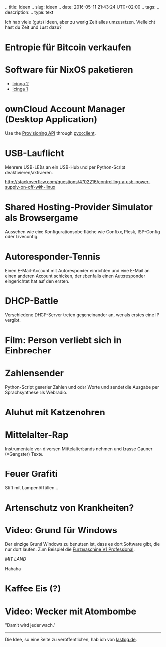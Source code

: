 .. title: Ideen
.. slug: ideen
.. date: 2016-05-11 21:43:24 UTC+02:00
.. tags:
.. description:
.. type: text

Ich hab viele (gute) Ideen, aber zu wenig Zeit alles umzusetzen. Vielleicht hast du Zeit und Lust dazu?

# Entropie für Bitcoin verkaufen

# Software für NixOS paketieren

- [Icinga 2](https://www.icinga.org/products/icinga-2/)
- [Icinga 1](https://github.com/Icinga/icinga-core)

# ownCloud Account Manager (Desktop Application)

Use the [Provisioning API](https://doc.owncloud.org/server/8.2/admin_manual/configuration_user/user_provisioning_api.html) through [pyocclient](https://github.com/owncloud/pyocclient).

# USB-Lauflicht

Mehrere USB-LEDs an ein USB-Hub und per Python-Script deaktivieren/aktivieren.

<http://stackoverflow.com/questions/4702216/controlling-a-usb-power-supply-on-off-with-linux>

# Shared Hosting-Provider Simulator als Browsergame

Aussehen wie eine Konfigurationsoberfläche wie Confixx, Plesk, ISP-Config oder Liveconfig.

# Autoresponder-Tennis

Einen E-Mail-Account mit Autoresponder einrichten und eine E-Mail an einen anderen Account schicken, der ebenfalls einen Autoresponder eingerichtet hat auf den ersten.

# DHCP-Battle

Verschiedene DHCP-Server treten gegeneinander an, wer als erstes eine IP vergibt.

# Film: Person verliebt sich in Einbrecher

# Zahlensender

Python-Script generier Zahlen und oder Worte und sendet die Ausgabe per Sprachsynthese als Webradio.

# Aluhut mit Katzenohren

# Mittelalter-Rap

Instrumentale von diversen Mittelalterbands nehmen und krasse Gauner (=Gangster) Texte.

# Feuer Grafiti

Stift mit Lampenöl füllen...

# Artenschutz von Krankheiten?

# Video: Grund für Windows

Der einzige Grund Windows zu benutzen ist, dass es dort Software gibt, die nur dort laufen.
Zum Beispiel die [Furzmaschine V1 Professional](http://buschmaus.npage.de/furzmaschine.html).

*MIT LAND*

Hahaha

# Kaffee Eis (?)

# Video: Wecker mit Atombombe

"Damit wird jeder wach."

---

Die Idee, so eine Seite zu veröffentlichen, hab ich von [lastlog.de](https://lastlog.de/wiki/index.php/IdeenEcke).
